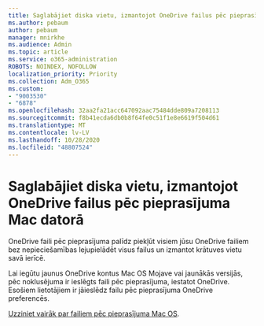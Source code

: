 ```yaml
---
title: Saglabājiet diska vietu, izmantojot OneDrive failus pēc pieprasījuma Mac datorā
ms.author: pebaum
author: pebaum
manager: mnirkhe
ms.audience: Admin
ms.topic: article
ms.service: o365-administration
ROBOTS: NOINDEX, NOFOLLOW
localization_priority: Priority
ms.collection: Adm_O365
ms.custom:
- "9003530"
- "6878"
ms.openlocfilehash: 32aa2fa21acc647092aac75484dde809a7208113
ms.sourcegitcommit: f8b41ecda6db0b8f64fe0c51f1e8e6619f504d61
ms.translationtype: MT
ms.contentlocale: lv-LV
ms.lasthandoff: 10/28/2020
ms.locfileid: "48807524"
---
```

# <a name="save-disk-space-with-onedrive-files-on-demand-for-mac"></a>Saglabājiet diska vietu, izmantojot OneDrive failus pēc pieprasījuma Mac datorā

OneDrive faili pēc pieprasījuma palīdz piekļūt visiem jūsu OneDrive failiem bez nepieciešamības lejupielādēt visus failus un izmantot krātuves vietu savā ierīcē.  

Lai iegūtu jaunus OneDrive kontus Mac OS Mojave vai jaunākās versijās, pēc noklusējuma ir ieslēgts faili pēc pieprasījuma, iestatot OneDrive. Esošiem lietotājiem ir jāieslēdz failu pēc pieprasījuma OneDrive preferencēs.  

[Uzziniet vairāk par failiem pēc pieprasījuma Mac OS](https://support.microsoft.com/office/529f6d53-e572-4922-a585-e7a318c135f0).
